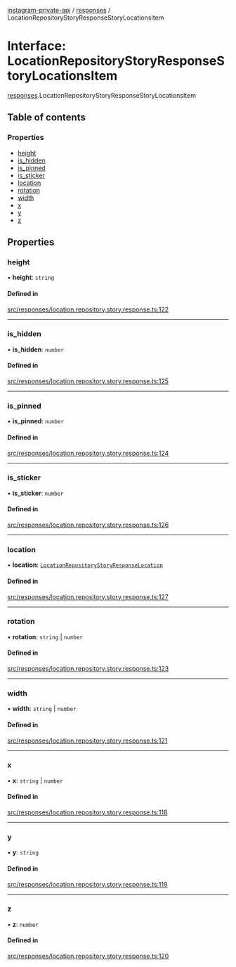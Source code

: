 [instagram-private-api](../../README.md) / [responses](../../modules/responses.md) / LocationRepositoryStoryResponseStoryLocationsItem

# Interface: LocationRepositoryStoryResponseStoryLocationsItem

[responses](../../modules/responses.md).LocationRepositoryStoryResponseStoryLocationsItem

## Table of contents

### Properties

- [height](LocationRepositoryStoryResponseStoryLocationsItem.md#height)
- [is\_hidden](LocationRepositoryStoryResponseStoryLocationsItem.md#is_hidden)
- [is\_pinned](LocationRepositoryStoryResponseStoryLocationsItem.md#is_pinned)
- [is\_sticker](LocationRepositoryStoryResponseStoryLocationsItem.md#is_sticker)
- [location](LocationRepositoryStoryResponseStoryLocationsItem.md#location)
- [rotation](LocationRepositoryStoryResponseStoryLocationsItem.md#rotation)
- [width](LocationRepositoryStoryResponseStoryLocationsItem.md#width)
- [x](LocationRepositoryStoryResponseStoryLocationsItem.md#x)
- [y](LocationRepositoryStoryResponseStoryLocationsItem.md#y)
- [z](LocationRepositoryStoryResponseStoryLocationsItem.md#z)

## Properties

### height

• **height**: `string`

#### Defined in

[src/responses/location.repository.story.response.ts:122](https://github.com/Nerixyz/instagram-private-api/blob/b3351b9/src/responses/location.repository.story.response.ts#L122)

___

### is\_hidden

• **is\_hidden**: `number`

#### Defined in

[src/responses/location.repository.story.response.ts:125](https://github.com/Nerixyz/instagram-private-api/blob/b3351b9/src/responses/location.repository.story.response.ts#L125)

___

### is\_pinned

• **is\_pinned**: `number`

#### Defined in

[src/responses/location.repository.story.response.ts:124](https://github.com/Nerixyz/instagram-private-api/blob/b3351b9/src/responses/location.repository.story.response.ts#L124)

___

### is\_sticker

• **is\_sticker**: `number`

#### Defined in

[src/responses/location.repository.story.response.ts:126](https://github.com/Nerixyz/instagram-private-api/blob/b3351b9/src/responses/location.repository.story.response.ts#L126)

___

### location

• **location**: [`LocationRepositoryStoryResponseLocation`](LocationRepositoryStoryResponseLocation.md)

#### Defined in

[src/responses/location.repository.story.response.ts:127](https://github.com/Nerixyz/instagram-private-api/blob/b3351b9/src/responses/location.repository.story.response.ts#L127)

___

### rotation

• **rotation**: `string` \| `number`

#### Defined in

[src/responses/location.repository.story.response.ts:123](https://github.com/Nerixyz/instagram-private-api/blob/b3351b9/src/responses/location.repository.story.response.ts#L123)

___

### width

• **width**: `string` \| `number`

#### Defined in

[src/responses/location.repository.story.response.ts:121](https://github.com/Nerixyz/instagram-private-api/blob/b3351b9/src/responses/location.repository.story.response.ts#L121)

___

### x

• **x**: `string` \| `number`

#### Defined in

[src/responses/location.repository.story.response.ts:118](https://github.com/Nerixyz/instagram-private-api/blob/b3351b9/src/responses/location.repository.story.response.ts#L118)

___

### y

• **y**: `string`

#### Defined in

[src/responses/location.repository.story.response.ts:119](https://github.com/Nerixyz/instagram-private-api/blob/b3351b9/src/responses/location.repository.story.response.ts#L119)

___

### z

• **z**: `number`

#### Defined in

[src/responses/location.repository.story.response.ts:120](https://github.com/Nerixyz/instagram-private-api/blob/b3351b9/src/responses/location.repository.story.response.ts#L120)
